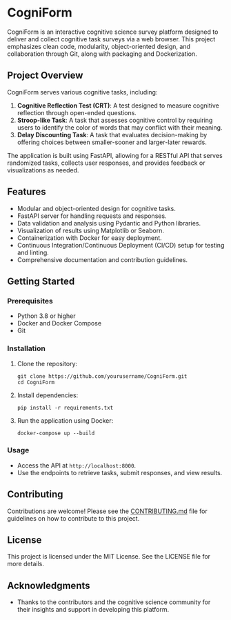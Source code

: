 # CogniForm

CogniForm is an interactive cognitive science survey platform designed to deliver and collect cognitive task surveys via a web browser. This project emphasizes clean code, modularity, object-oriented design, and collaboration through Git, along with packaging and Dockerization.

## Project Overview

CogniForm serves various cognitive tasks, including:

1. **Cognitive Reflection Test (CRT)**: A test designed to measure cognitive reflection through open-ended questions.
2. **Stroop-like Task**: A task that assesses cognitive control by requiring users to identify the color of words that may conflict with their meaning.
3. **Delay Discounting Task**: A task that evaluates decision-making by offering choices between smaller-sooner and larger-later rewards.

The application is built using FastAPI, allowing for a RESTful API that serves randomized tasks, collects user responses, and provides feedback or visualizations as needed.

## Features

- Modular and object-oriented design for cognitive tasks.
- FastAPI server for handling requests and responses.
- Data validation and analysis using Pydantic and Python libraries.
- Visualization of results using Matplotlib or Seaborn.
- Containerization with Docker for easy deployment.
- Continuous Integration/Continuous Deployment (CI/CD) setup for testing and linting.
- Comprehensive documentation and contribution guidelines.

## Getting Started

### Prerequisites

- Python 3.8 or higher
- Docker and Docker Compose
- Git

### Installation

1. Clone the repository:
   ```
   git clone https://github.com/yourusername/CogniForm.git
   cd CogniForm
   ```

2. Install dependencies:
   ```
   pip install -r requirements.txt
   ```

3. Run the application using Docker:
   ```
   docker-compose up --build
   ```

### Usage

- Access the API at `http://localhost:8000`.
- Use the endpoints to retrieve tasks, submit responses, and view results.

## Contributing

Contributions are welcome! Please see the [CONTRIBUTING.md](CONTRIBUTING.md) file for guidelines on how to contribute to this project.

## License

This project is licensed under the MIT License. See the LICENSE file for more details.

## Acknowledgments

- Thanks to the contributors and the cognitive science community for their insights and support in developing this platform.